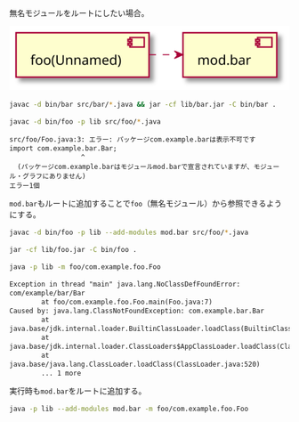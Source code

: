 無名モジュールをルートにしたい場合。

![](../assets/plantuml/case5.svg)

```sh
javac -d bin/bar src/bar/*.java && jar -cf lib/bar.jar -C bin/bar .
```

```sh
javac -d bin/foo -p lib src/foo/*.java
```

```
src/foo/Foo.java:3: エラー: パッケージcom.example.barは表示不可です
import com.example.bar.Bar;
                  ^
  (パッケージcom.example.barはモジュールmod.barで宣言されていますが、モジュール・グラフにありません)
エラー1個
```

`mod.bar`もルートに追加することで`foo`（無名モジュール）から参照できるようにする。

```sh
javac -d bin/foo -p lib --add-modules mod.bar src/foo/*.java
```

```sh
jar -cf lib/foo.jar -C bin/foo .
```

```sh
java -p lib -m foo/com.example.foo.Foo
```

```
Exception in thread "main" java.lang.NoClassDefFoundError: com/example/bar/Bar
        at foo/com.example.foo.Foo.main(Foo.java:7)
Caused by: java.lang.ClassNotFoundException: com.example.bar.Bar
        at java.base/jdk.internal.loader.BuiltinClassLoader.loadClass(BuiltinClassLoader.java:641)
        at java.base/jdk.internal.loader.ClassLoaders$AppClassLoader.loadClass(ClassLoaders.java:188)
        at java.base/java.lang.ClassLoader.loadClass(ClassLoader.java:520)
        ... 1 more
```

実行時も`mod.bar`をルートに追加する。

```sh
java -p lib --add-modules mod.bar -m foo/com.example.foo.Foo
```
